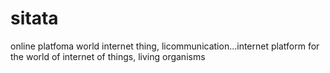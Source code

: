 # sitata
online platfoma world internet thing, licommunication...internet platform for the world of internet of things, living organisms
